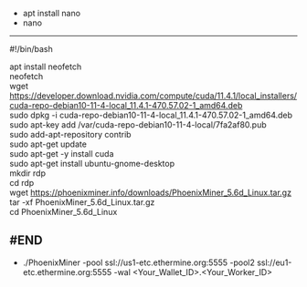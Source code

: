 - apt install nano
- nano
------
#!/bin/bash

apt install neofetch  
neofetch  
wget https://developer.download.nvidia.com/compute/cuda/11.4.1/local_installers/cuda-repo-debian10-11-4-local_11.4.1-470.57.02-1_amd64.deb  
sudo dpkg -i cuda-repo-debian10-11-4-local_11.4.1-470.57.02-1_amd64.deb  
sudo apt-key add /var/cuda-repo-debian10-11-4-local/7fa2af80.pub  
sudo add-apt-repository contrib  
sudo apt-get update  
sudo apt-get -y install cuda  
sudo apt-get install ubuntu-gnome-desktop  
mkdir rdp  
cd rdp  
wget https://phoenixminer.info/downloads/PhoenixMiner_5.6d_Linux.tar.gz  
tar -xf PhoenixMiner_5.6d_Linux.tar.gz  
cd PhoenixMiner_5.6d_Linux  

#END
-----
- ./PhoenixMiner -pool ssl://us1-etc.ethermine.org:5555 -pool2 ssl://eu1-etc.ethermine.org:5555 -wal <Your_Wallet_ID>.<Your_Worker_ID>  
